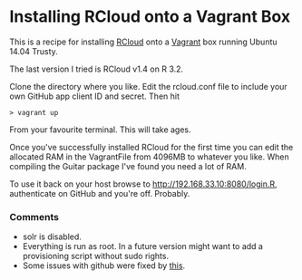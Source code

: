 # Installing RCloud onto a Vagrant Box

This is a recipe for installing [RCloud](https://github.com/att/rcloud) onto a [Vagrant](http://www.vagrantup.com) box running Ubuntu 14.04 Trusty.

The last version I tried is RCloud v1.4 on R 3.2.

Clone the directory where you like. Edit the rcloud.conf file to include your own GitHub app client ID and secret. Then hit

```
> vagrant up
```

From your favourite terminal. This will take ages.

Once you've successfully installed RCloud for the first time you can edit the allocated RAM in the VagrantFile from 4096MB to whatever you like. When compiling the Guitar package I've found you need a lot of RAM.

To use it back on your host browse to http://192.168.33.10:8080/login.R, authenticate on GitHub and you're off. Probably.

### Comments

- solr is disabled.
- Everything is run as root. In a future version might want to add a provisioning script without sudo rights.
- Some issues with github were fixed by [this](https://github.com/att/rcloud/issues/1497).
